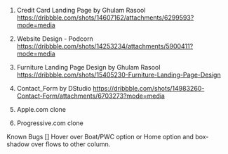 1. Credit Card Landing Page by Ghulam Rasool
https://dribbble.com/shots/14607162/attachments/6299593?mode=media

2. Website Design - Podcorn
https://dribbble.com/shots/14253234/attachments/5900411?mode=media

3. Furniture Landing Page Design by Ghulam Rasool
https://dribbble.com/shots/15405230-Furniture-Landing-Page-Design


4. Contact_Form by DStudio
https://dribbble.com/shots/14983260-Contact-Form/attachments/6703273?mode=media

5. Apple.com clone

6. Progressive.com clone

Known Bugs
[] Hover over Boat/PWC option or Home option and box-shadow over flows to other column.